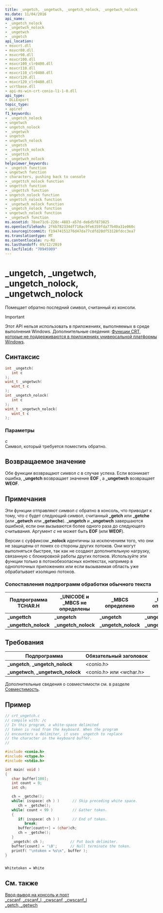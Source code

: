```yaml
---
title: _ungetch, _ungetwch, _ungetch_nolock, _ungetwch_nolock
ms.date: 11/04/2016
api_name:
- _ungetch_nolock
- _ungetwch_nolock
- _ungetwch
- _ungetch
api_location:
- msvcrt.dll
- msvcr80.dll
- msvcr90.dll
- msvcr100.dll
- msvcr100_clr0400.dll
- msvcr110.dll
- msvcr110_clr0400.dll
- msvcr120.dll
- msvcr120_clr0400.dll
- ucrtbase.dll
- api-ms-win-crt-conio-l1-1-0.dll
api_type:
- DLLExport
topic_type:
- apiref
f1_keywords:
- _ungetch_nolock
- ungetwch
- ungetch_nolock
- _ungetwch
- ungetch
- ungetwch_nolock
- _ungetch
- _ungettch_nolock
- _ungettch
- _ungetwch_nolock
helpviewer_keywords:
- _ungetch function
- ungetwch function
- characters, pushing back to console
- _ungettch_nolock function
- ungettch function
- _ungettch function
- ungetch_nolock function
- ungettch_nolock function
- _ungetwch_nolock function
- _ungetch_nolock function
- ungetwch_nolock function
- _ungetwch function
ms.assetid: 70ae71c6-228c-4883-a57d-de6d5f873825
ms.openlocfilehash: 2f6b782334df710ac9fe6359fda77b40a31e060c
ms.sourcegitcommit: f19474151276d47da77cdfd20df53128fdcc3ea7
ms.translationtype: MT
ms.contentlocale: ru-RU
ms.lasthandoff: 09/12/2019
ms.locfileid: "70945909"
---
```

# <a name="_ungetch-_ungetwch-_ungetch_nolock-_ungetwch_nolock"></a>_ungetch, _ungetwch, _ungetch_nolock, _ungetwch_nolock

Помещает обратно последний символ, считанный из консоли.

> [!IMPORTANT]
> Этот API нельзя использовать в приложениях, выполняемых в среде выполнения Windows. Дополнительные сведения: [Функции CRT, которые не поддерживаются в приложениях универсальной платформы Windows](../../cppcx/crt-functions-not-supported-in-universal-windows-platform-apps.md).

## <a name="syntax"></a>Синтаксис

```C
int _ungetch(
   int c
);
wint_t _ungetwch(
   wint_t c
);
int _ungetch_nolock(
   int c
);
wint_t _ungetwch_nolock(
   wint_t c
);
```

### <a name="parameters"></a>Параметры

*c*<br/>
Символ, который требуется поместить обратно.

## <a name="return-value"></a>Возвращаемое значение

Обе функции возвращают символ *c* в случае успеха. Если возникает ошибка, **_ungetch** возвращает значение **EOF** , а **_ungetwch** возвращает **WEOF**.

## <a name="remarks"></a>Примечания

Эти функции отправляют символ *c* обратно в консоль, что приводит к тому, что *c* будет следующий символ, считанный **_getch** или **_getche** (или **_getwch** или **_getwche**). **_ungetch** и **_ungetwch** завершаются ошибкой, если они вызываются более одного раза до следующего считывания. Аргумент *c* не может быть **EOF** (или **WEOF**).

Версии с суффиксом **_nolock** идентичны за исключением того, что они не защищены от помех со стороны других потоков. Они могут выполняться быстрее, так как не создают дополнительную нагрузку, связанную с блокировкой работы других потоков. Используйте эти функции только в потокобезопасных контекстах, например в однопоточных приложениях или если вызываемая область уже обрабатывает изоляцию потоков.

### <a name="generic-text-routine-mappings"></a>Сопоставления подпрограмм обработки обычного текста

|Подпрограмма TCHAR.H|_UNICODE и _MBCS не определены|_MBCS определено|_UNICODE определено|
|---------------------|------------------------------------|--------------------|-----------------------|
|**_ungettch**|**_ungetch**|**_ungetch**|**_ungetwch**|
|**_ungettch_nolock**|**_ungetch_nolock**|**_ungetch_nolock**|**_ungetwch_nolock**|

## <a name="requirements"></a>Требования

|Подпрограмма|Обязательный заголовок|
|-------------|---------------------|
|**_ungetch**, **_ungetch_nolock**|\<conio.h>|
|**_ungetwch**, **_ungetwch_nolock**|\<conio.h> или \<wchar.h>|

Дополнительные сведения о совместимости см. в разделе [Совместимость](../../c-runtime-library/compatibility.md).

## <a name="example"></a>Пример

```C
// crt_ungetch.c
// compile with: /c
// In this program, a white-space delimited
// token is read from the keyboard. When the program
// encounters a delimiter, it uses _ungetch to replace
// the character in the keyboard buffer.
//

#include <conio.h>
#include <ctype.h>
#include <stdio.h>

int main( void )
{
   char buffer[100];
   int count = 0;
   int ch;

   ch = _getche();
   while( isspace( ch ) )      // Skip preceding white space.
      ch = _getche();
   while( count < 99 )         // Gather token.
   {
      if( isspace( ch ) )      // End of token.
         break;
      buffer[count++] = (char)ch;
      ch = _getche();
   }
   _ungetch( ch );            // Put back delimiter.
   buffer[count] = '\0';      // Null terminate the token.
   printf( "\ntoken = %s\n", buffer );
}
```

```Output

Whitetoken = White
```

## <a name="see-also"></a>См. также

[Ввод-вывод на консоль и порт](../../c-runtime-library/console-and-port-i-o.md)<br/>
[_cscanf, _cscanf_l, _cwscanf, _cwscanf_l](cscanf-cscanf-l-cwscanf-cwscanf-l.md)<br/>
[_getch, _getwch](getch-getwch.md)<br/>
